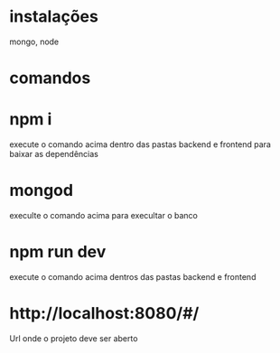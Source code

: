 
# instalações
mongo, node

# comandos
  # npm i 
   execute o comando acima dentro das pastas backend e frontend para baixar as dependências
  # mongod
  execulte o comando acima para execultar o banco
  # npm run dev
  execute o comando acima dentros das pastas backend e frontend
  # http://localhost:8080/#/
  Url onde o projeto deve ser aberto






